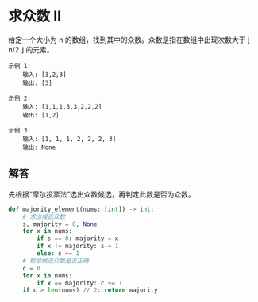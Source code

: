 # 求众数 II
给定一个大小为 n 的数组，找到其中的众数。众数是指在数组中出现次数大于 ⌊ n/2 ⌋ 的元素。

```
示例 1:
    输入: [3,2,3]
    输出: [3]
    
示例 2:
    输入: [1,1,1,3,3,2,2,2]
    输出: [1,2]

示例 3:
    输入: [1, 1, 1, 2, 2, 2, 3]
    输出: None
```

## 解答
先根据“摩尔投票法”选出众数候选，再判定此数是否为众数。
```python
def majority_element(nums: [int]) -> int:
    # 求出候选众数
    s, majority = 0, None
    for x in nums:
        if s == 0: majority = x
        if x != majority: s-= 1
        else: s += 1
    # 检验候选众数是否正确
    c = 0
    for x in nums:
        if x == majority: c += 1
    if c > len(nums) // 2: return majority
```